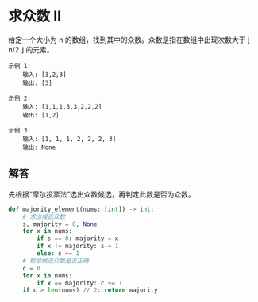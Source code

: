 # 求众数 II
给定一个大小为 n 的数组，找到其中的众数。众数是指在数组中出现次数大于 ⌊ n/2 ⌋ 的元素。

```
示例 1:
    输入: [3,2,3]
    输出: [3]
    
示例 2:
    输入: [1,1,1,3,3,2,2,2]
    输出: [1,2]

示例 3:
    输入: [1, 1, 1, 2, 2, 2, 3]
    输出: None
```

## 解答
先根据“摩尔投票法”选出众数候选，再判定此数是否为众数。
```python
def majority_element(nums: [int]) -> int:
    # 求出候选众数
    s, majority = 0, None
    for x in nums:
        if s == 0: majority = x
        if x != majority: s-= 1
        else: s += 1
    # 检验候选众数是否正确
    c = 0
    for x in nums:
        if x == majority: c += 1
    if c > len(nums) // 2: return majority
```